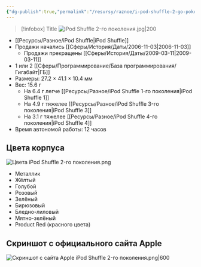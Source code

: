 ```yaml
---
{"dg-publish":true,"permalink":"/resursy/raznoe/i-pod-shuffle-2-go-pokoleniya/","tags":["Apple"]}
---
```


> [!infobox] Title
> ![iPod Shuffle 2-го поколения.jpg|200](/img/user/%D0%90%D1%80%D1%85%D0%B8%D0%B2/%D0%9A%D1%8D%D1%88/iPod%20Shuffle%202-%D0%B3%D0%BE%20%D0%BF%D0%BE%D0%BA%D0%BE%D0%BB%D0%B5%D0%BD%D0%B8%D1%8F.jpg)
- [[Ресурсы/Разное/iPod Shuffle\|iPod Shuffle]]
- Продажи начались [[Сферы/История/Даты/2006-11-03\|2006-11-03]] 
	- Продажи прекращены [[Сферы/История/Даты/2009-03-11\|2009-03-11]] 
- 1 или 2 [[Сферы/Программирование/База программирования/Гигабайт\|ГБ]] 
- Размеры: 27.2 × 41.1 × 10.4 мм
- Вес: 15.6 г
	- На 6.4 г легче [[Ресурсы/Разное/iPod Shuffle 1-го поколения\|iPod Shuffle 1]]
	- На 4.9 г тяжелее [[Ресурсы/Разное/iPod Shuffle 3-го поколения\|iPod Shuffle 3]]
	- На 3.1 г тяжелее [[Ресурсы/Разное/iPod Shuffle 4-го поколения\|iPod Shuffle 4]] 
- Время автономой работы: 12 часов 
## Цвета корпуса 
![Цвета iPod Shuffle 2-го поколения.png](/img/user/%D0%90%D1%80%D1%85%D0%B8%D0%B2/%D0%9A%D1%8D%D1%88/%D0%A6%D0%B2%D0%B5%D1%82%D0%B0%20iPod%20Shuffle%202-%D0%B3%D0%BE%20%D0%BF%D0%BE%D0%BA%D0%BE%D0%BB%D0%B5%D0%BD%D0%B8%D1%8F.png)
- Металлик 
- Жёлтый 
- Голубой
- Розовый 
- Зелёный 
- Бирюзовый 
- Бледно-лиловый 
- Мятно-зелёный 
- Product Red (красного цвета)
## Скриншот с официального сайта Apple
![Скриншот с сайта Apple iPod Shuffle 2-го поколения.png|600](/img/user/%D0%90%D1%80%D1%85%D0%B8%D0%B2/%D0%9A%D1%8D%D1%88/%D0%A1%D0%BA%D1%80%D0%B8%D0%BD%D1%88%D0%BE%D1%82%20%D1%81%20%D1%81%D0%B0%D0%B9%D1%82%D0%B0%20Apple%20iPod%20Shuffle%202-%D0%B3%D0%BE%20%D0%BF%D0%BE%D0%BA%D0%BE%D0%BB%D0%B5%D0%BD%D0%B8%D1%8F.png)